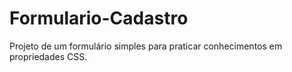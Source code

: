 # Formulario-Cadastro


Projeto de um formulário simples para praticar conhecimentos em propriedades CSS.
